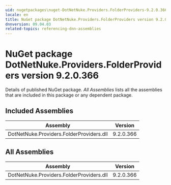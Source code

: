 ```yaml
---
uid: nugetpackages\nuget-DotNetNuke.Providers.FolderProviders-9.2.0.366
locale: en
title: NuGet package DotNetNuke.Providers.FolderProviders version 9.2.0.366
dnnversion: 09.04.03
related-topics: referencing-dnn-assemblies
---
```


# NuGet package DotNetNuke.Providers.FolderProviders version 9.2.0.366
Details of published NuGet package.
*All Assemblies* lists all the assemblies that are included in this package or any dependent package.

## Included Assemblies

|Assembly|Version|
|---|---|
|DotNetNuke.Providers.FolderProviders.dll|9.2.0.366|

## All Assemblies

|Assembly|Version|
|---|---|
|DotNetNuke.Providers.FolderProviders.dll|9.2.0.366|


